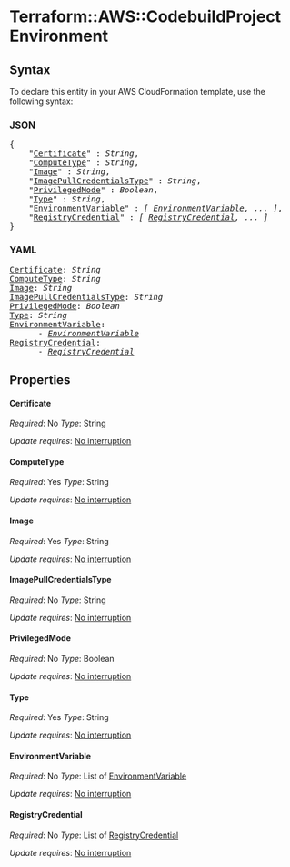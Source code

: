 # Terraform::AWS::CodebuildProject Environment

## Syntax

To declare this entity in your AWS CloudFormation template, use the following syntax:

### JSON

<pre>
{
    "<a href="#certificate" title="Certificate">Certificate</a>" : <i>String</i>,
    "<a href="#computetype" title="ComputeType">ComputeType</a>" : <i>String</i>,
    "<a href="#image" title="Image">Image</a>" : <i>String</i>,
    "<a href="#imagepullcredentialstype" title="ImagePullCredentialsType">ImagePullCredentialsType</a>" : <i>String</i>,
    "<a href="#privilegedmode" title="PrivilegedMode">PrivilegedMode</a>" : <i>Boolean</i>,
    "<a href="#type" title="Type">Type</a>" : <i>String</i>,
    "<a href="#environmentvariable" title="EnvironmentVariable">EnvironmentVariable</a>" : <i>[ <a href="environment-environmentvariable.md">EnvironmentVariable</a>, ... ]</i>,
    "<a href="#registrycredential" title="RegistryCredential">RegistryCredential</a>" : <i>[ <a href="environment-registrycredential.md">RegistryCredential</a>, ... ]</i>
}
</pre>

### YAML

<pre>
<a href="#certificate" title="Certificate">Certificate</a>: <i>String</i>
<a href="#computetype" title="ComputeType">ComputeType</a>: <i>String</i>
<a href="#image" title="Image">Image</a>: <i>String</i>
<a href="#imagepullcredentialstype" title="ImagePullCredentialsType">ImagePullCredentialsType</a>: <i>String</i>
<a href="#privilegedmode" title="PrivilegedMode">PrivilegedMode</a>: <i>Boolean</i>
<a href="#type" title="Type">Type</a>: <i>String</i>
<a href="#environmentvariable" title="EnvironmentVariable">EnvironmentVariable</a>: <i>
      - <a href="environment-environmentvariable.md">EnvironmentVariable</a></i>
<a href="#registrycredential" title="RegistryCredential">RegistryCredential</a>: <i>
      - <a href="environment-registrycredential.md">RegistryCredential</a></i>
</pre>

## Properties

#### Certificate

_Required_: No
_Type_: String

_Update requires_: [No interruption](https://docs.aws.amazon.com/AWSCloudFormation/latest/UserGuide/using-cfn-updating-stacks-update-behaviors.html#update-no-interrupt)

#### ComputeType

_Required_: Yes
_Type_: String

_Update requires_: [No interruption](https://docs.aws.amazon.com/AWSCloudFormation/latest/UserGuide/using-cfn-updating-stacks-update-behaviors.html#update-no-interrupt)

#### Image

_Required_: Yes
_Type_: String

_Update requires_: [No interruption](https://docs.aws.amazon.com/AWSCloudFormation/latest/UserGuide/using-cfn-updating-stacks-update-behaviors.html#update-no-interrupt)

#### ImagePullCredentialsType

_Required_: No
_Type_: String

_Update requires_: [No interruption](https://docs.aws.amazon.com/AWSCloudFormation/latest/UserGuide/using-cfn-updating-stacks-update-behaviors.html#update-no-interrupt)

#### PrivilegedMode

_Required_: No
_Type_: Boolean

_Update requires_: [No interruption](https://docs.aws.amazon.com/AWSCloudFormation/latest/UserGuide/using-cfn-updating-stacks-update-behaviors.html#update-no-interrupt)

#### Type

_Required_: Yes
_Type_: String

_Update requires_: [No interruption](https://docs.aws.amazon.com/AWSCloudFormation/latest/UserGuide/using-cfn-updating-stacks-update-behaviors.html#update-no-interrupt)

#### EnvironmentVariable

_Required_: No
_Type_: List of <a href="environment-environmentvariable.md">EnvironmentVariable</a>

_Update requires_: [No interruption](https://docs.aws.amazon.com/AWSCloudFormation/latest/UserGuide/using-cfn-updating-stacks-update-behaviors.html#update-no-interrupt)

#### RegistryCredential

_Required_: No
_Type_: List of <a href="environment-registrycredential.md">RegistryCredential</a>

_Update requires_: [No interruption](https://docs.aws.amazon.com/AWSCloudFormation/latest/UserGuide/using-cfn-updating-stacks-update-behaviors.html#update-no-interrupt)

